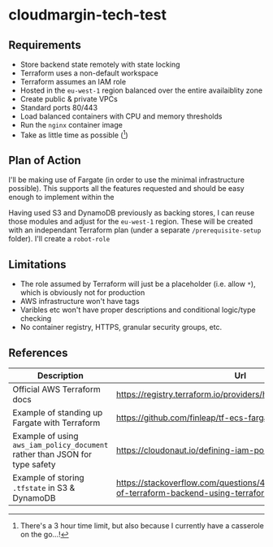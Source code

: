 # cloudmargin-tech-test

## Requirements

- Store backend state remotely with state locking
- Terraform uses a non-default workspace
- Terraform assumes an IAM role
- Hosted in the `eu-west-1` region balanced over the entire availaiblity zone
- Create public &amp; private VPCs
- Standard ports 80/443
- Load balanced containers with CPU and memory thresholds
- Run the `nginx` container image
- Take as little time as possible ([^1])

## Plan of Action

I'll be making use of Fargate (in order to use the minimal infrastructure possible). This supports all the features requested and should be easy enough to implement within the 

Having used S3 and DynamoDB previously as backing stores, I can reuse those modules and adjust for the `eu-west-1` region. These will be created with an independant Terraform plan (under a separate `/prerequisite-setup` folder). I'll create a `robot-role`


## Limitations

- The role assumed by Terraform will just be a placeholder (i.e. allow `*`), which is obviously not for production
- AWS infrastructure won't have tags
- Varibles etc won't have proper descriptions and conditional logic/type checking
- No container registry, HTTPS, granular security groups, etc.

## References

| Description | Url |
| ----------- | ----------- |
| Official AWS Terraform docs | https://registry.terraform.io/providers/hashicorp/aws/latest/docs |
| Example of standing up Fargate with Terraform | https://github.com/finleap/tf-ecs-fargate-tmpl |
| Example of using `aws_iam_policy_document` rather than JSON for type safety | https://cloudonaut.io/defining-iam-policies-with-terraform/ |
| Example of storing `.tfstate` in S3 &amp; DynamoDB | https://stackoverflow.com/questions/47913041/initial-setup-of-terraform-backend-using-terraform |

[^1]: There's a 3 hour time limit, but also because I currently have a casserole on the go...!